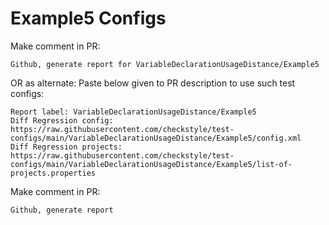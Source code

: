 # Example5 Configs
Make comment in PR:
```
Github, generate report for VariableDeclarationUsageDistance/Example5
```
OR as alternate:
Paste below given to PR description to use such test configs:
```
Report label: VariableDeclarationUsageDistance/Example5
Diff Regression config: https://raw.githubusercontent.com/checkstyle/test-configs/main/VariableDeclarationUsageDistance/Example5/config.xml
Diff Regression projects: https://raw.githubusercontent.com/checkstyle/test-configs/main/VariableDeclarationUsageDistance/Example5/list-of-projects.properties
```
Make comment in PR:
```
Github, generate report
```
